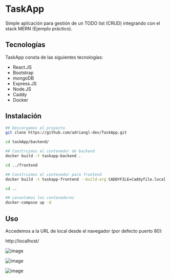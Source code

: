 # TaskApp

Simple aplicación para gestión de un TODO list (CRUD) integrando con el stack MERN (Ejemplo práctico).

## Tecnologías
TaskApp consta de las siguientes tecnologías:
- React.JS
- Bootstrap
- mongoDB
- Express.JS
- Node.JS
- Caddy
- Docker

## Instalación
```bash
## Descargamos el proyecto
git clone https://github.com/adriangl-dev/TaskApp.git
```

```bash
cd taskApp/backend/ 
```

```bash
## Construimos el contenedor de backend
docker build -t taskapp-backend . 
```

```bash
cd ../frontend
```

```bash
## Construimos el contenedor para frontend
docker build -t taskapp-frontend --build-arg CADDYFILE=Caddyfile.local --build-arg BASE_URL=http://localhost/rest .
```

```bash
cd ..
```

```bash
## Levantamos los contenedores
docker-compose up -d
```


## Uso

Accedemos a la URL de local desde el navegador (por defecto puerto 80):
 
http://localhost/


![image](https://user-images.githubusercontent.com/2179475/118172562-cfa21a00-b42c-11eb-803a-79b6d4f5e640.png)

![image](https://user-images.githubusercontent.com/2179475/118172613-ddf03600-b42c-11eb-9c07-77176a9aad43.png)

![image](https://user-images.githubusercontent.com/2179475/118172653-e9436180-b42c-11eb-97d9-e32d482752bb.png)

